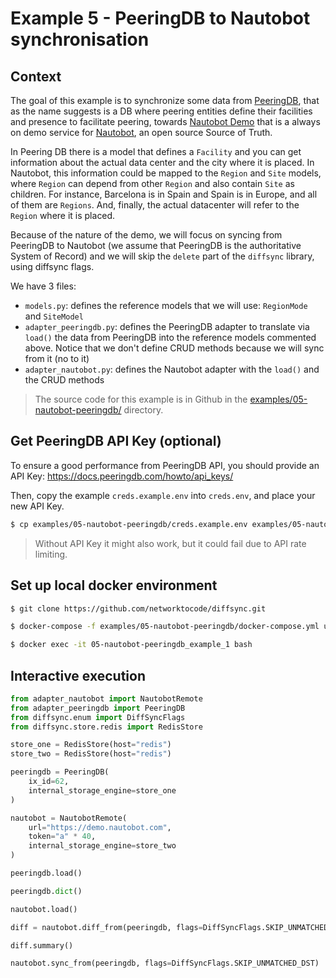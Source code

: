 # Example 5 - PeeringDB to Nautobot synchronisation

## Context

The goal of this example is to synchronize some data from [PeeringDB](https://www.peeringdb.com/), that as the name suggests is a DB where peering entities define their facilities and presence to facilitate peering, towards [Nautobot Demo](https://demo.nautobot.com/) that is a always on demo service for [Nautobot](https://nautobot.readthedocs.io/), an open source Source of Truth.

In Peering DB there is a model that defines a `Facility` and you can get information about the actual data center and the city where it is placed. In Nautobot, this information could be mapped to the `Region` and `Site` models, where `Region` can depend from other `Region` and also contain `Site` as children. For instance, Barcelona is in Spain and Spain is in Europe, and all of them are `Regions`. And, finally, the actual datacenter will refer to the `Region` where it is placed.

Because of the nature of the demo, we will focus on syncing from PeeringDB to Nautobot (we assume that PeeringDB is the authoritative System of Record) and we will skip the `delete` part of the `diffsync` library, using diffsync flags.

We have 3 files:

- `models.py`: defines the reference models that we will use: `RegionMode` and `SiteModel`
- `adapter_peeringdb.py`: defines the PeeringDB adapter to translate via `load()` the data from PeeringDB into the reference models commented above. Notice that we don't define CRUD methods because we will sync from it (no to it)
- `adapter_nautobot.py`: defines the Nautobot adapter with the `load()` and the CRUD methods

> The source code for this example is in Github in the [examples/05-nautobot-peeringdb/](https://github.com/networktocode/diffsync/tree/main/examples/05-nautobot-peeringdb) directory.

## Get PeeringDB API Key (optional)

To ensure a good performance from PeeringDB API, you should provide an API Key: https://docs.peeringdb.com/howto/api_keys/

Then, copy the example `creds.example.env` into `creds.env`, and place your new API Key.

```bash
$ cp examples/05-nautobot-peeringdb/creds.example.env examples/05-nautobot-peeringdb/creds.env

```

> Without API Key it might also work, but it could fail due to API rate limiting.

## Set up local docker environment

```bash
$ git clone https://github.com/networktocode/diffsync.git

$ docker-compose -f examples/05-nautobot-peeringdb/docker-compose.yml up -d --build

$ docker exec -it 05-nautobot-peeringdb_example_1 bash
```

## Interactive execution

```python
from adapter_nautobot import NautobotRemote
from adapter_peeringdb import PeeringDB
from diffsync.enum import DiffSyncFlags
from diffsync.store.redis import RedisStore

store_one = RedisStore(host="redis")
store_two = RedisStore(host="redis")

peeringdb = PeeringDB(
    ix_id=62,
    internal_storage_engine=store_one
)

nautobot = NautobotRemote(
    url="https://demo.nautobot.com",
    token="a" * 40,
    internal_storage_engine=store_two
)

peeringdb.load()

peeringdb.dict()

nautobot.load()

diff = nautobot.diff_from(peeringdb, flags=DiffSyncFlags.SKIP_UNMATCHED_DST)

diff.summary()

nautobot.sync_from(peeringdb, flags=DiffSyncFlags.SKIP_UNMATCHED_DST)
```
